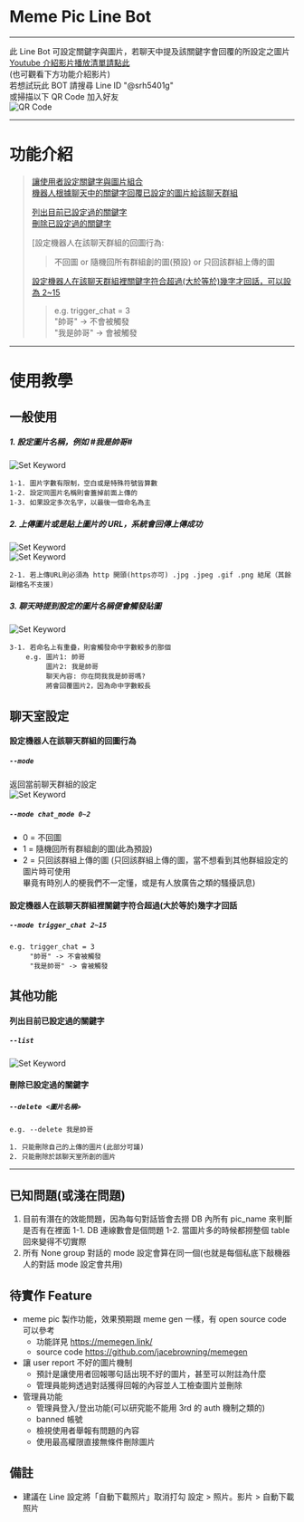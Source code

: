# Meme Pic Line Bot
---------------------------------------
此 Line Bot 可設定關鍵字與圖片，若聊天中提及該關鍵字會回覆的所設定之圖片  
[Youtube 介紹影片播放清單請點此](https://www.youtube.com/watch?v=eaLdnCgfywE&list=PLG-U6LloaLMsfdx8MqBBefKgCFYVfavAf)  
(也可觀看下方功能介紹影片)  
若想試玩此 BOT 請搜尋 Line ID "@srh5401g"  
或掃描以下 QR Code 加入好友  
![QR Code](intro_data/QRcode.png?raw=true)

---------------------------------------
# 功能介紹
> [讓使用者設定關鍵字與圖片組合  
機器人根據聊天中的關鍵字回覆已設定的圖片給該聊天群組](https://www.youtube.com/embed/eaLdnCgfywE)  
>  
> [列出目前已設定過的關鍵字  
刪除已設定過的關鍵字](https://www.youtube.com/embed/Womg857wDws)  
>  
> [設定機器人在該聊天群組的回圖行為:  
>>不回圖 or 隨機回所有群組創的圖(預設) or 只回該群組上傳的圖  
>  
> [設定機器人在該聊天群組裡關鍵字符合超過(大於等於)幾字才回話，可以設為 2~15](https://www.youtube.com/embed/xT4adktk3C8)  
>> e.g. trigger_chat = 3  
>> "帥哥" -> 不會被觸發  
>> "我是帥哥" -> 會被觸發

---------------------------------------

# 使用教學
## 一般使用
##### 1. 設定圖片名稱，例如 #我是帥哥#
![Set Keyword](intro_data/set_keyword.png)  

    1-1. 圖片字數有限制，空白或是特殊符號皆算數
    1-2. 設定同圖片名稱則會蓋掉前面上傳的
    1-3. 如果設定多次名字，以最後一個命名為主
##### 2. 上傳圖片或是貼上圖片的 URL，系統會回傳上傳成功
![Set Keyword](intro_data/upload_pic.png)  
![Set Keyword](intro_data/upload_pic_with_url.png)  

    2-1. 若上傳URL則必須為 http 開頭(https亦可) .jpg .jpeg .gif .png 結尾（其餘副檔名不支援)

##### 3. 聊天時提到設定的圖片名稱便會觸發貼圖
![Set Keyword](intro_data/keyword_appear_in_chat.png)  

    3-1. 若命名上有重疊，則會觸發命中字數較多的那個 
        e.g. 圖片1: 帥哥
             圖片2: 我是帥哥
             聊天內容: 你在問我我是帥哥嗎?
             將會回覆圖片2，因為命中字數較長

## 聊天室設定
#### 設定機器人在該聊天群組的回圖行為
##### `--mode`
返回當前聊天群組的設定  
![Set Keyword](intro_data/get_current_mode.png)  

##### `--mode chat_mode 0~2` 
* 0 = 不回圖
* 1 = 隨機回所有群組創的圖(此為預設)
* 2 = 只回該群組上傳的圖
(只回該群組上傳的圖，當不想看到其他群組設定的圖片時可使用  
畢竟有時別人的梗我們不一定懂，或是有人放廣告之類的騷擾訊息)  
#### 設定機器人在該聊天群組裡關鍵字符合超過(大於等於)幾字才回話
##### `--mode trigger_chat 2~15`
```
e.g. trigger_chat = 3  
     "帥哥" -> 不會被觸發  
     "我是帥哥" -> 會被觸發
```
## 其他功能
#### 列出目前已設定過的關鍵字
##### `--list` 
![Set Keyword](intro_data/pic_name_list.png)  

#### 刪除已設定過的關鍵字
##### `--delete <圖片名稱>` 
```
e.g. --delete 我是帥哥
```
    1. 只能刪除自己的上傳的圖片(此部分可議)  
    2. 只能刪除於該聊天室所創的圖片  

---------------------------------------

## 已知問題(或淺在問題)
1. 目前有潛在的效能問題，因為每句對話皆會去撈 DB 內所有 pic_name 來判斷是否有在裡面
1-1. DB 連線數會是個問題
1-2. 當圖片多的時候都撈整個 table 回來變得不切實際
2. 所有 None group 對話的 mode 設定會算在同一個(也就是每個私底下敲機器人的對話 mode 設定會共用)

## 待實作 Feature
* meme pic 製作功能，效果預期跟 meme gen 一樣，有 open source code 可以參考
  * 功能詳見 https://memegen.link/
  * source code https://github.com/jacebrowning/memegen
* 讓 user report 不好的圖片機制
  * 預計是讓使用者回報哪句話出現不好的圖片，甚至可以附註為什麼
  * 管理員能夠透過對話獲得回報的內容並人工檢查圖片並刪除
* 管理員功能
    * 管理員登入/登出功能(可以研究能不能用 3rd 的 auth 機制之類的)
    * banned 帳號
    * 檢視使用者舉報有問題的內容
    * 使用最高權限直接無條件刪除圖片

## 備註
* 建議在 Line 設定將「自動下載照片」取消打勾
   設定 > 照片。影片 > 自動下載照片
